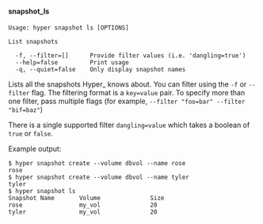 #### snapshot_ls

    Usage: hyper snapshot ls [OPTIONS]

    List snapshots

      -f, --filter=[]      Provide filter values (i.e. 'dangling=true')
      --help=false         Print usage
      -q, --quiet=false    Only display snapshot names

Lists all the snapshots Hyper_ knows about. You can filter using the `-f` or `--filter` flag. The filtering format is a `key=value` pair. To specify more than one filter,  pass multiple flags (for example,  `--filter "foo=bar" --filter "bif=baz"`)

There is a single supported filter `dangling=value` which takes a boolean of `true` or `false`.

Example output:

    $ hyper snapshot create --volume dbvol --name rose
    rose
    $ hyper snapshot create --volume dbvol --name tyler
    tyler
    $ hyper snapshot ls
	Snapshot Name       Volume              Size
	rose        		my_vol              20
	tyler        		my_vol              20
